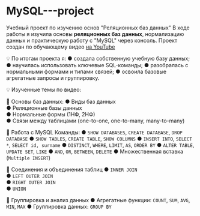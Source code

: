# MySQL---project
Учебный проект по изучению основ "Реляционных баз данных"
В ходе работы я изучила основы **реляционных баз данных**, нормализацию данных и практическую работу с "MySQL" через консоль.
Проект создан по обучающему видео [на YouTube](https://www.youtube.com/watch?v=IK6e1SFCdow)

💡 По итогам проекта я:
● создала собственную учебную базу данных;
● научилась использовать ключевые SQL-команды;
● разобралась с нормальными формами и типами связей;
● освоила базовые агрегатные запросы и группировку.

💡 Изученные темы по видео:

🔹 Основы баз данных:
● Виды баз данных  
● Реляционные базы данных  
● Нормальные формы (1НФ, 2НФ)  
● Связи между таблицами (one-to-one, one-to-many, many-to-many)

🔹 Работа с MySQL
 Команды:
  ● `SHOW DATABASES`, `CREATE DATABASE`, `DROP DATABASE`
  ● `SHOW TABLES`, `CREATE TABLE`, `SHOW COLUMNS`
  ● `INSERT INTO`, `SELECT *`, `SELECT id, surname`
  ● `DISTINCT`, `WHERE`, `LIMIT`, `AS`, `ORDER BY`
  ● `ALTER TABLE`, `UPDATE SET`, `LIKE`
  ● `AND`, `OR`, `BETWEEN`, `DELETE`
  ● Множественная вставка (`Multiple INSERT`)

🔹 Соединения и объединения таблиц
● `INNER JOIN`  
● `LEFT OUTER JOIN`  
● `RIGHT OUTER JOIN`  
● `UNION`

🔹 Группировка и анализ данных
● Агрегатные функции: `COUNT`, `SUM`, `AVG`, `MIN`, `MAX`
● Группировка данных: `GROUP BY`
